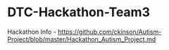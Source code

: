 # DTC-Hackathon-Team3

Hackathon Info - https://github.com/ckinson/Autism-Project/blob/master/Hackathon_Autism_Project.md
